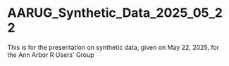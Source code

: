 # AARUG_Synthetic_Data_2025_05_22
This is for the presentation on synthetic data, given on May 22, 2025, for the Ann Arbor R Users' Group
